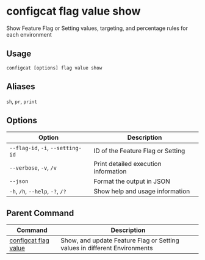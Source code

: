 # configcat flag value show
Show Feature Flag or Setting values, targeting, and percentage rules for each environment
## Usage
```
configcat [options] flag value show
```
## Aliases
`sh`, `pr`, `print`
## Options
| Option | Description |
| ------ | ----------- |
| `--flag-id`, `-i`, `--setting-id` | ID of the Feature Flag or Setting |
| `--verbose`, `-v`, `/v` | Print detailed execution information |
| `--json` | Format the output in JSON |
| `-h`, `/h`, `--help`, `-?`, `/?` | Show help and usage information |
## Parent Command
| Command | Description |
| ------ | ----------- |
| [configcat flag value](configcat-flag-value.md) | Show, and update Feature Flag or Setting values in different Environments |
